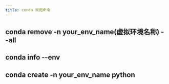 ```yaml
---
title: conda 常用命令
---
```


## conda remove -n your_env_name(虚拟环境名称) --all
## conda info --env
## conda create -n your_env_name python
##
